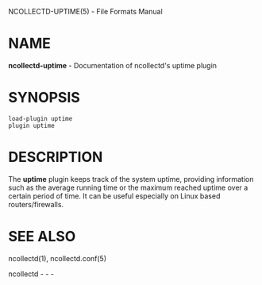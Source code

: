 NCOLLECTD-UPTIME(5) - File Formats Manual

# NAME

**ncollectd-uptime** - Documentation of ncollectd's uptime plugin

# SYNOPSIS

	load-plugin uptime
	plugin uptime

# DESCRIPTION

The **uptime** plugin keeps track of the system uptime, providing
information such as the average running time or the maximum reached
uptime over a certain period of time.
It can be useful especially on Linux based routers/firewalls.

# SEE ALSO

ncollectd(1),
ncollectd.conf(5)

ncollectd - - -
